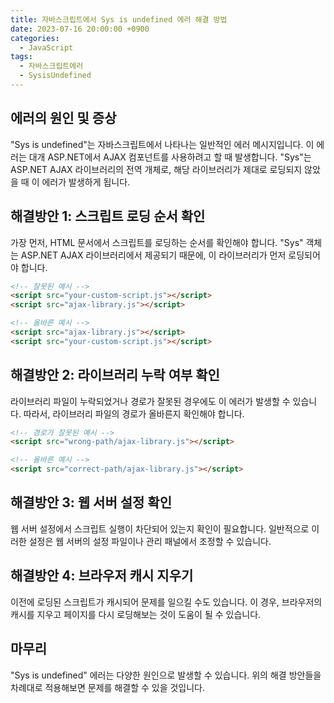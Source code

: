 ```yaml
---
title: 자바스크립트에서 Sys is undefined 에러 해결 방법
date: 2023-07-16 20:00:00 +0900
categories:
  - JavaScript
tags:
  - 자바스크립트에러
  - SysisUndefined
---
```


## 에러의 원인 및 증상

"Sys is undefined"는 자바스크립트에서 나타나는 일반적인 에러 메시지입니다. 이 에러는 대개 ASP.NET에서 AJAX 컴포넌트를 사용하려고 할 때 발생합니다. "Sys"는 ASP.NET AJAX 라이브러리의 전역 개체로, 해당 라이브러리가 제대로 로딩되지 않았을 때 이 에러가 발생하게 됩니다.

## 해결방안 1: 스크립트 로딩 순서 확인

가장 먼저, HTML 문서에서 스크립트를 로딩하는 순서를 확인해야 합니다. "Sys" 객체는 ASP.NET AJAX 라이브러리에서 제공되기 때문에, 이 라이브러리가 먼저 로딩되어야 합니다.

```html
<!-- 잘못된 예시 -->
<script src="your-custom-script.js"></script>
<script src="ajax-library.js"></script>

<!-- 올바른 예시 -->
<script src="ajax-library.js"></script>
<script src="your-custom-script.js"></script>
```

## 해결방안 2: 라이브러리 누락 여부 확인

라이브러리 파일이 누락되었거나 경로가 잘못된 경우에도 이 에러가 발생할 수 있습니다. 따라서, 라이브러리 파일의 경로가 올바른지 확인해야 합니다.

```html
<!-- 경로가 잘못된 예시 -->
<script src="wrong-path/ajax-library.js"></script>

<!-- 올바른 예시 -->
<script src="correct-path/ajax-library.js"></script>
```

## 해결방안 3: 웹 서버 설정 확인

웹 서버 설정에서 스크립트 실행이 차단되어 있는지 확인이 필요합니다. 일반적으로 이러한 설정은 웹 서버의 설정 파일이나 관리 패널에서 조정할 수 있습니다.

## 해결방안 4: 브라우저 캐시 지우기

이전에 로딩된 스크립트가 캐시되어 문제를 일으킬 수도 있습니다. 이 경우, 브라우저의 캐시를 지우고 페이지를 다시 로딩해보는 것이 도움이 될 수 있습니다.

## 마무리

"Sys is undefined" 에러는 다양한 원인으로 발생할 수 있습니다. 위의 해결 방안들을 차례대로 적용해보면 문제를 해결할 수 있을 것입니다.